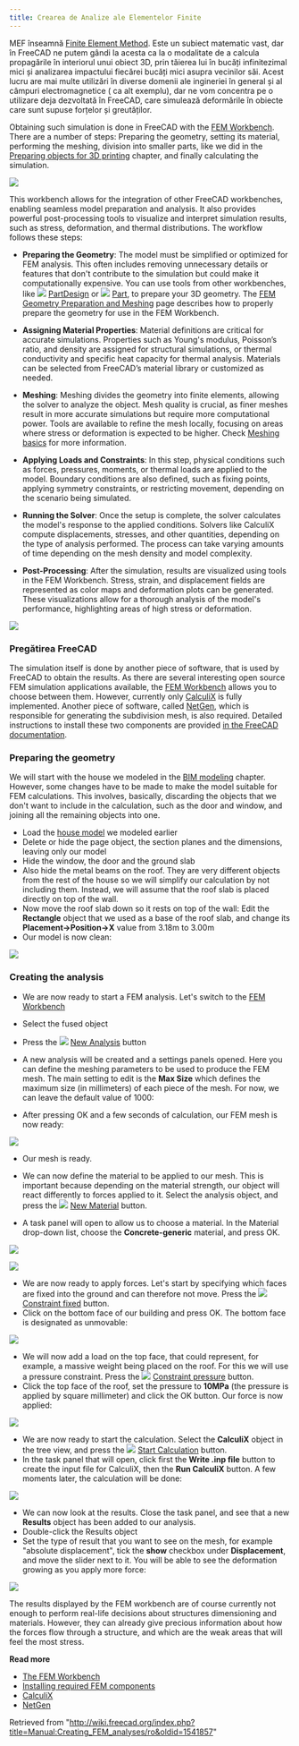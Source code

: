 ```yaml
---
title: Crearea de Analize ale Elementelor Finite
---
```


MEF înseamnă [Finite Element Method](https://en.wikipedia.org/wiki/Finite_element_method). Este un subiect matematic vast, dar în FreeCAD ne putem gândi la acesta ca la o modalitate de a calcula propagările în interiorul unui obiect 3D, prin tăierea lui în bucăți infinitezimal mici și analizarea impactului fiecărei bucăți mici asupra vecinilor săi. Acest lucru are mai multe utilizări în diverse domenii ale ingineriei în general și al câmpuri electromagnetice ( ca alt exemplu), dar ne vom concentra pe o utilizare deja dezvoltată în FreeCAD, care simulează deformările în obiecte care sunt supuse forțelor și greutăților.

Obtaining such simulation is done in FreeCAD with the [FEM Workbench](/FEM_Workbench "FEM Workbench"). There are a number of steps: Preparing the geometry, setting its material, performing the meshing, division into smaller parts, like we did in the [Preparing objects for 3D printing](/Manual:Preparing_models_for_3D_printing "Manual:Preparing models for 3D printing") chapter, and finally calculating the simulation.

![](/images/Exercise_fem_01.jpg)

This workbench allows for the integration of other FreeCAD workbenches, enabling seamless model preparation and analysis. It also provides powerful post-processing tools to visualize and interpret simulation results, such as stress, deformation, and thermal distributions. The workflow follows these steps:

- **Preparing the Geometry**: The model must be simplified or optimized for FEM analysis. This often includes removing unnecessary details or features that don't contribute to the simulation but could make it computationally expensive. You can use tools from other workbenches, like ![](/images/Workbench_PartDesign.svg) [PartDesign](/PartDesign_Workbench "PartDesign Workbench") or ![](/images/Workbench_Part.svg) [Part](/Part_Workbench "Part Workbench"), to prepare your 3D geometry. The [FEM Geometry Preparation and Meshing](/FEM_Geometry_Preparation_and_Meshing "FEM Geometry Preparation and Meshing") page describes how to properly prepare the geometry for use in the FEM Workbench.

- **Assigning Material Properties**: Material definitions are critical for accurate simulations. Properties such as Young's modulus, Poisson’s ratio, and density are assigned for structural simulations, or thermal conductivity and specific heat capacity for thermal analysis. Materials can be selected from FreeCAD’s material library or customized as needed.

- **Meshing**: Meshing divides the geometry into finite elements, allowing the solver to analyze the object. Mesh quality is crucial, as finer meshes result in more accurate simulations but require more computational power. Tools are available to refine the mesh locally, focusing on areas where stress or deformation is expected to be higher. Check [Meshing basics](/FEM_Geometry_Preparation_and_Meshing#Meshing_basics "FEM Geometry Preparation and Meshing") for more information.

- **Applying Loads and Constraints**: In this step, physical conditions such as forces, pressures, moments, or thermal loads are applied to the model. Boundary conditions are also defined, such as fixing points, applying symmetry constraints, or restricting movement, depending on the scenario being simulated.

- **Running the Solver**: Once the setup is complete, the solver calculates the model's response to the applied conditions. Solvers like CalculiX compute displacements, stresses, and other quantities, depending on the type of analysis performed. The process can take varying amounts of time depending on the mesh density and model complexity.

- **Post-Processing**: After the simulation, results are visualized using tools in the FEM Workbench. Stress, strain, and displacement fields are represented as color maps and deformation plots can be generated. These visualizations allow for a thorough analysis of the model's performance, highlighting areas of high stress or deformation.

![](/images/FreeCAD_FEMBeam.png)

### Pregătirea FreeCAD

The simulation itself is done by another piece of software, that is used by FreeCAD to obtain the results. As there are several interesting open source FEM simulation applications available, the [FEM Workbench](/FEM_Workbench "FEM Workbench") allows you to choose between them. However, currently only [CalculiX](http://www.calculix.de/) is fully implemented. Another piece of software, called [NetGen](https://sourceforge.net/projects/netgen-mesher/), which is responsible for generating the subdivision mesh, is also required. Detailed instructions to install these two components are provided [in the FreeCAD documentation](/FEM_Install "FEM Install").

### Preparing the geometry

We will start with the house we modeled in the [BIM modeling](/Manual:BIM_modeling "Manual:BIM modeling") chapter. However, some changes have to be made to make the model suitable for FEM calculations. This involves, basically, discarding the objects that we don't want to include in the calculation, such as the door and window, and joining all the remaining objects into one.

- Load the [house model](https://github.com/yorikvanhavre/FreeCAD-manual/blob/master/files/house.FCStd) we modeled earlier
- Delete or hide the page object, the section planes and the dimensions, leaving only our model
- Hide the window, the door and the ground slab
- Also hide the metal beams on the roof. They are very different objects from the rest of the house so we will simplify our calculation by not including them. Instead, we will assume that the roof slab is placed directly on top of the wall.
- Now move the roof slab down so it rests on top of the wall: Edit the **Rectangle** object that we used as a base of the roof slab, and change its **Placement->Position->X** value from 3.18m to 3.00m
- Our model is now clean:

![](/images/Exercise_fem_02.jpg)

### Creating the analysis

- We are now ready to start a FEM analysis. Let's switch to the [FEM Workbench](/FEM_Workbench "FEM Workbench")
- Select the fused object
- Press the ![](/images/Fem_Analysis.png) [New Analysis](/FEM_Analysis "FEM Analysis") button
- A new analysis will be created and a settings panels opened. Here you can define the meshing parameters to be used to produce the FEM mesh. The main setting to edit is the **Max Size** which defines the maximum size (in millimeters) of each piece of the mesh. For now, we can leave the default value of 1000:

- After pressing OK and a few seconds of calculation, our FEM mesh is now ready:

![](/images/Exercise_fem_05.jpg)

- Our mesh is ready.

- We can now define the material to be applied to our mesh. This is important because depending on the material strength, our object will react differently to forces applied to it. Select the analysis object, and press the ![](/images/FEM_MaterialSolid.png) [New Material](/FEM_MaterialSolid "FEM MaterialSolid") button.
- A task panel will open to allow us to choose a material. In the Material drop-down list, choose the **Concrete-generic** material, and press OK.

![](/images/Exercise_fem_06.jpg)

![](/images/FreeCAD_FEM_material.png)

- We are now ready to apply forces. Let's start by specifying which faces are fixed into the ground and can therefore not move. Press the ![](/images/FEM_ConstraintFixed.png) [Constraint fixed](/FEM_ConstraintFixed "FEM ConstraintFixed") button.
- Click on the bottom face of our building and press OK. The bottom face is designated as unmovable:

![](/images/Exercise_fem_07.jpg)

- We will now add a load on the top face, that could represent, for example, a massive weight being placed on the roof. For this we will use a pressure constraint. Press the ![](/images/FEM_ConstraintPressure.png) [Constraint pressure](/FEM_ConstraintPressure "FEM ConstraintPressure") button.
- Click the top face of the roof, set the pressure to **10MPa** (the pressure is applied by square millimeter) and click the OK button. Our force is now applied:

![](/images/Exercise_fem_08.jpg)

- We are now ready to start the calculation. Select the **CalculiX** object in the tree view, and press the ![](/images/FEM_ControlSolver.png) [Start Calculation](/FEM_SolverControl "FEM SolverControl") button.
- In the task panel that will open, click first the **Write .inp file** button to create the input file for CalculiX, then the **Run CalculiX** button. A few moments later, the calculation will be done:

![](/images/Exercise_fem_09.jpg)

- We can now look at the results. Close the task panel, and see that a new **Results** object has been added to our analysis.
- Double-click the Results object
- Set the type of result that you want to see on the mesh, for example "absolute displacement", tick the **show** checkbox under **Displacement**, and move the slider next to it. You will be able to see the deformation growing as you apply more force:

![](/images/Exercise_fem_10.jpg)

The results displayed by the FEM workbench are of course currently not enough to perform real-life decisions about structures dimensioning and materials. However, they can already give precious information about how the forces flow through a structure, and which are the weak areas that will feel the most stress.

**Read more**

- [The FEM Workbench](/FEM_Workbench "FEM Workbench")
- [Installing required FEM components](/FEM_Install "FEM Install")
- [CalculiX](http://www.calculix.de)
- [NetGen](https://sourceforge.net/projects/netgen-mesher)

Retrieved from "<http://wiki.freecad.org/index.php?title=Manual:Creating_FEM_analyses/ro&oldid=1541857>"
